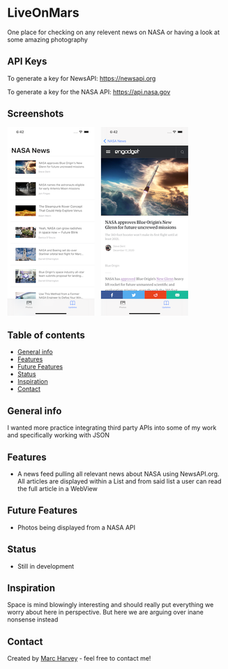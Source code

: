 
# LiveOnMars
One place for checking on any relevent news on NASA or having a look at some amazing photography

## API Keys
To generate a key for NewsAPI: https://newsapi.org <p>
To generate a key for the NASA API: https://api.nasa.gov

## Screenshots
![Screenshots](NewsMain.png) &ensp;
![Screenshots](WebView.png) &ensp;

## Table of contents
* [General info](#general-info)
* [Features](#features)
* [Future Features](#FutureFeatures)
* [Status](#status)
* [Inspiration](#inspiration)
* [Contact](#contact)

## General info
I wanted more practice integrating third party APIs into some of my work and specifically working with JSON

## Features
* A news feed pulling all relevant news about NASA using NewsAPI.org. All articles are displayed within a List and from said list a user can read the full article in a WebView

## Future Features
* Photos being displayed from a NASA API

## Status
* Still in development

## Inspiration
Space is mind blowingly interesting and should really put everything we worry about here in perspective. But here we are arguing over inane nonsense instead

## Contact
Created by [Marc Harvey](www.linkedin.com/in/marc-harvey-lru) - feel free to contact me!
